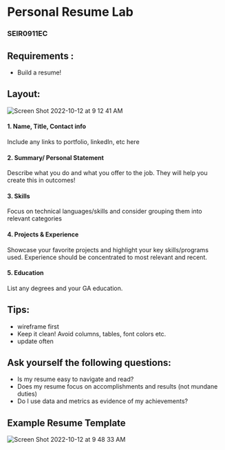 # Personal Resume Lab

### SEIR0911EC

## Requirements :
- Build a resume!

## Layout:
![Screen Shot 2022-10-12 at 9 12 41 AM](https://user-images.githubusercontent.com/100215009/195351985-8af3e4be-9c5f-4193-9ad6-b5c5cb62e913.png)

#### 1. Name, Title, Contact info
Include any links to portfolio, linkedIn, etc here 

#### 2. Summary/ Personal Statement 
Describe what you do and what you offer to the job. They will help you create this in outcomes! 

#### 3. Skills 
Focus on technical languages/skills and consider grouping them into relevant categories 

#### 4. Projects & Experience 
Showcase your favorite projects and highlight your key skills/programs used. Experience should be concentrated to most relevant and recent. 

#### 5. Education 
List any degrees and your GA education.

## Tips:
- wireframe first
- Keep it clean! Avoid columns, tables, font colors etc. 
- update often

## Ask yourself the following questions:
- Is my resume easy to navigate and read?
- Does my resume focus on accomplishments and results (not mundane duties)
- Do I use data and metrics as evidence of my achievements?

## Example Resume Template 
![Screen Shot 2022-10-12 at 9 48 33 AM](https://user-images.githubusercontent.com/100215009/195360370-b613f7b4-af6b-4534-a7f4-dde7ecd8d625.png)
